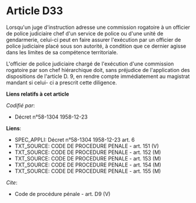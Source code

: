 # Article D33

Lorsqu'un juge d'instruction adresse une commission rogatoire à un officier de police judiciaire chef d'un service de police
ou d'une unité de gendarmerie, celui-ci peut en faire assurer l'exécution par un officier de police judiciaire placé sous son
autorité, à condition que ce dernier agisse dans les limites de sa compétence territoriale. 

L'officier de police judiciaire chargé de l'exécution d'une commission rogatoire par son chef hiérarchique doit, sans
préjudice de l'application des dispositions de l'article D. 9, en rendre compte immédiatement au magistrat mandant si celui-
ci a prescrit cette diligence.

**Liens relatifs à cet article**

_Codifié par_:

  - Décret n°58-1304 1958-12-23

**Liens**:

  - SPEC_APPLI: Décret n°58-1304 1958-12-23 art. 6
  - TXT_SOURCE: CODE DE PROCEDURE PENALE - art. 151 (V)
  - TXT_SOURCE: CODE DE PROCEDURE PENALE - art. 152 (M)
  - TXT_SOURCE: CODE DE PROCEDURE PENALE - art. 153 (M)
  - TXT_SOURCE: CODE DE PROCEDURE PENALE - art. 154 (M)
  - TXT_SOURCE: CODE DE PROCEDURE PENALE - art. 155 (M)

_Cite_:

  - Code de procédure pénale - art. D9 (V)
